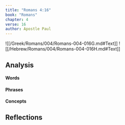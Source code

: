 ```yaml
---
title: "Romans 4:16"
book: "Romans"
chapter: 4
verse: 16
author: Apostle Paul
---
```

![[/Greek/Romans/004/Romans-004-016G.md#Text]]
![[/Hebrew/Romans/004/Romans-004-016H.md#Text]]

## Analysis

#### Words

#### Phrases

#### Concepts

## Reflections
